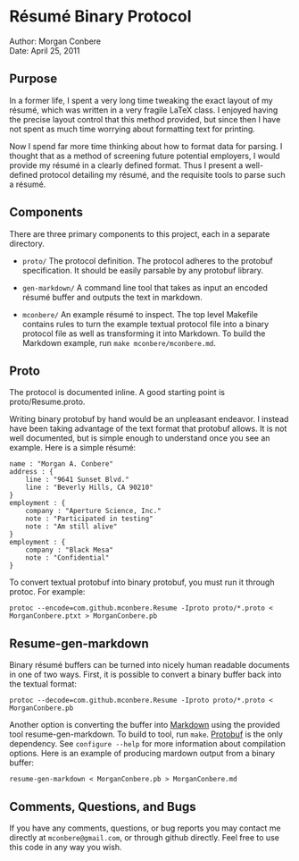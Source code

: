 Résumé Binary Protocol
======================

Author: Morgan Conbere  
Date: April 25, 2011

Purpose
-------

In a former life, I spent a very long time tweaking the exact layout of my
résumé, which was written in a very fragile LaTeX class. I enjoyed having the
precise layout control that this method provided, but since then I have not
spent as much time worrying about formatting text for printing.

Now I spend far more time thinking about how to format data for parsing. I
thought that as a method of screening future potential employers, I would
provide my résumé in a clearly defined format. Thus I present a well-defined
protocol detailing my résumé, and the requisite tools to parse such a résumé.

Components
----------

There are three primary components to this project, each in a separate
directory.

* `proto/` The protocol definition. The protocol adheres to the protobuf
  specification. It should be easily parsable by any protobuf library.

* `gen-markdown/` A command line tool that takes as input an encoded
  résumé buffer and outputs the text in markdown.

* `mconbere/` An example résumé to inspect. The top level Makefile contains
  rules to turn the example textual protocol file into a binary protocol file
  as well as transforming it into Markdown. To build the Markdown example, run
 `make mconbere/mconbere.md`.

Proto
-----

The protocol is documented inline. A good starting point is proto/Resume.proto.

Writing binary protobuf by hand would be an unpleasant endeavor. I instead have
been taking advantage of the text format that protobuf allows. It is not well
documented, but is simple enough to understand once you see an example. Here is
a simple résumé:

    name : "Morgan A. Conbere"
    address : {
        line : "9641 Sunset Blvd."
        line : "Beverly Hills, CA 90210"
    }
    employment : {
        company : "Aperture Science, Inc."
        note : "Participated in testing"
        note : "Am still alive"
    }
    employment : {
        company : "Black Mesa"
        note : "Confidential"
    }

To convert textual protobuf into binary protobuf, you must run it through
protoc. For example:

    protoc --encode=com.github.mconbere.Resume -Iproto proto/*.proto < MorganConbere.ptxt > MorganConbere.pb

Resume-gen-markdown
-------------------

Binary résumé buffers can be turned into nicely human readable documents in one
of two ways. First, it is possible to convert a binary buffer back into the
textual format:

    protoc --decode=com.github.mconbere.Resume -Iproto proto/*.proto < MorganConbere.pb 

Another option is converting the buffer into [Markdown](http://daringfireball.net/projects/markdown/)
using the provided tool resume-gen-markdown. To build to tool, run `make`.
[Protobuf](http://code.google.com/p/protobuf/) is the only dependency. See
`configure --help` for more information about compilation options. Here is an
example of producing mardown output from a binary buffer:

    resume-gen-markdown < MorganConbere.pb > MorganConbere.md

Comments, Questions, and Bugs
-----------------------------

If you have any comments, questions, or bug reports you may contact me directly
at `mconbere@gmail.com`, or through github directly. Feel free to use this code
in any way you wish.

